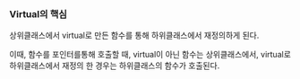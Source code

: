 ### Virtual의 핵심
상위클래스에서 virtual로 만든 함수를 통해
하위클래스에서 재정의하게 된다.

이때, 함수를 포인터를통해 호출할 때, virtual이 아닌 함수는 상위클래스에서,
virtual로 하위클래스에서 재정의 한 경우는 하위클래스의 함수가 호출된다.